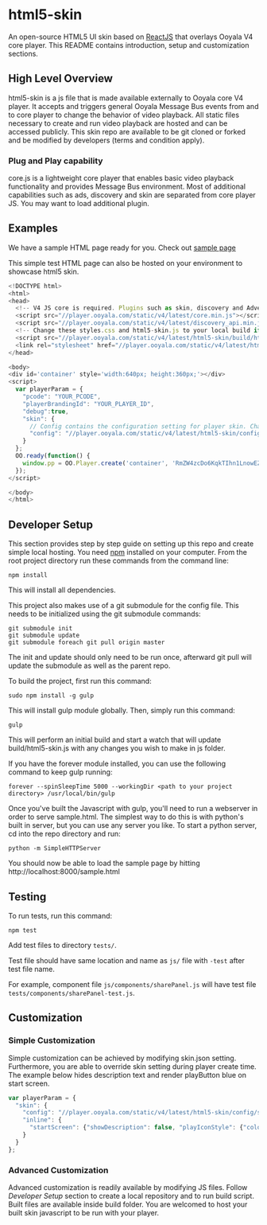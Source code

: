 # html5-skin
An open-source HTML5 UI skin based on [ReactJS](https://github.com/facebook/react) that overlays Ooyala V4 core player. This README contains introduction, setup and customization sections.

## High Level Overview
html5-skin is a js file that is made available externally to Ooyala core V4 player. It accepts and triggers general Ooyala Message Bus events from and to core player to change the behavior of video playback. All static files necessary to create and run video playback are hosted and can be accessed publicly. This skin repo are available to be git cloned or forked and be modified by developers (terms and condition apply).

### Plug and Play capability
core.js is a lightweight core player that enables basic video playback functionality and provides Message Bus environment. Most of additional capabilities such as ads, discovery and skin are separated from core player JS. You may want to load additional plugin.

## Examples
We have a sample HTML page ready for you. Check out [sample page](http://debug.ooyala.com/ea/index.html?ec=RmZW4zcDo6KqkTIhn1LnowEZyUYn5Tb2&pbid=26e2e3c1049c4e70ae08a242638b5c40&pcode=5zb2wxOlZcNCe_HVT3a6cawW298X&core_player=http%3A%2F%2Fplayer.ooyala.com%2Fstatic%2Fv4%2Flatest%2Fcore.min.js&html5_skin=http%3A%2F%2Fplayer.ooyala.com%2Fstatic%2Fv4%2Flatest%2Fhtml5-skin%2Fbuild%2Fhtml5-skin.min.js&skin_asset=http%3A%2F%2Fplayer.ooyala.com%2Fstatic%2Fv4%2Flatest%2Fhtml5-skin%2Fassets%2Fstyles.css&skin_config=http%3A%2F%2Fplayer.ooyala.com%2Fstatic%2Fv4%2Flatest%2Fhtml5-skin%2Fconfig%2Fskin.json&ad_plugin=http%3A%2F%2Fplayer.ooyala.com%2Fstatic%2Fv4%2Flatest%2Ffreewheel.min.js&additional_plugins=http%3A%2F%2Fplayer.ooyala.com%2Fstatic%2Fv4%2Flatest%2Fdiscovery_api.min.js&options=%7B%22freewheel-ads-manager%22%3A%7B%22fw_video_asset_id%22%3A%22NqcGg4bzoOmMiV35ZttQDtBX1oNQBnT-%22%2C%22html5_ad_server%22%3A%22http%3A%2F%2Fg1.v.fwmrm.net%22%2C%22fw_android_ad_server%22%3A%22http%3A%2F%2Fg1.v.fwmrm.net%2F%22%2C%22html5_player_profile%22%3A%2290750%3Aooyala_html5%22%2C%22fw_android_player_profile%22%3A%2290750%3Aooyala_android%22%2C%22fw_mrm_network_id%22%3A%22380912%22%7D%7D)

This simple test HTML page can also be hosted on your environment to showcase html5 skin.
```javascript
<!DOCTYPE html>
<html>
<head>
  <!-- V4 JS core is required. Plugins such as skin, discovery and Advertising need to be loaded separately -->
  <script src="//player.ooyala.com/static/v4/latest/core.min.js"></script>
  <script src="//player.ooyala.com/static/v4/latest/discovery_api.min.js"></script>
  <!-- Change these styles.css and html5-skin.js to your local build if necessary -->
  <script src="//player.ooyala.com/static/v4/latest/html5-skin/build/html5-skin.min.js"></script>
  <link rel="stylesheet" href="//player.ooyala.com/static/v4/latest/html5-skin/assets/styles.css"/>
</head>

<body>
<div id='container' style='width:640px; height:360px;'></div>
<script>
  var playerParam = {
    "pcode": "YOUR_PCODE",
    "playerBrandingId": "YOUR_PLAYER_ID",
    "debug":true,
    "skin": {
      // Config contains the configuration setting for player skin. Change to your local config when necessary.
      "config": "//player.ooyala.com/static/v4/latest/html5-skin/config/skin.json"
    }
  };
  OO.ready(function() {
    window.pp = OO.Player.create('container', 'RmZW4zcDo6KqkTIhn1LnowEZyUYn5Tb2', playerParam);
  });
</script>

</body>
</html>
```

## Developer Setup
This section provides step by step guide on setting up this repo and create simple local hosting.
You need [npm](https://www.npmjs.org/) installed on your computer.
From the root project directory run these commands from the command line:

    npm install

This will install all dependencies.

This project also makes use of a git submodule for the config file. This needs to be initialized
using the git submodule commands:

    git submodule init
    git submodule update
    git submodule foreach git pull origin master

The init and update should only need to be run once, afterward git pull will
update the submodule as well as the parent repo.

To build the project, first run this command:

    sudo npm install -g gulp

This will install gulp module globally. Then, simply run this command:

    gulp

This will perform an initial build and start a watch that will update build/html5-skin.js with any changes you wish to make in js folder.

If you have the forever module installed, you can use the following command to keep gulp running:

    forever --spinSleepTime 5000 --workingDir <path to your project directory> /usr/local/bin/gulp

Once you've built the Javascript with gulp, you'll need to run a webserver in order to serve sample.html.
The simplest way to do this is with python's built in server, but you can use any server you like.
To start a python server, cd into the repo directory and run:

    python -m SimpleHTTPServer

You should now be able to load the sample page by hitting http://localhost:8000/sample.html

## Testing
To run tests, run this command:

    npm test

Add test files to directory `tests/`.

Test file should have same location and name as `js/` file with `-test` after test file name.

For example, component file `js/components/sharePanel.js` will have test file `tests/components/sharePanel-test.js`.

## Customization

### Simple Customization
Simple customization can be achieved by modifying skin.json setting. Furthermore, you are able to override skin setting during player create time. The example below hides description text and render playButton blue on start screen.

```javascript
var playerParam = {
  "skin": {
    "config": "//player.ooyala.com/static/v4/latest/html5-skin/config/skin.json",
    "inline": {
      "startScreen": {"showDescription": false, "playIconStyle": {"color": "blue"}}
    }
  }
};
```

### Advanced Customization
Advanced customization is readily available by modifying JS files. Follow _Developer Setup_ section to create a local repository and to run build script. Built files are available inside build folder. You are welcomed to host your built skin javascript to be run with your player.
